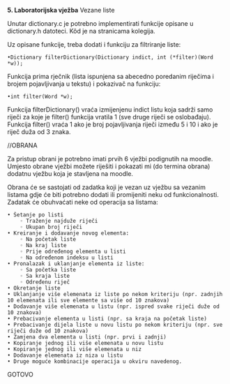 **5. Laboratorijska vježba**
Vezane liste 

Unutar dictionary.c je potrebno implementirati funkcije opisane u dictionary.h datoteci. Kôd je na stranicama kolegija.

Uz opisane funkcije, treba dodati i funkciju za filtriranje liste:


    •Dictionary filterDictionary(Dictionary indict, int (*filter)(Word *w));


Funkcija prima rječnik (lista ispunjena sa abecedno poredanim riječima i brojem pojavljivanja u tekstu) i pokazivač na funkciju:


    •int filter(Word *w);


Funkcija filterDictionary() vraća izmijenjenu indict listu koja sadrži samo riječi za koje je filter() funkcija vratila 1 (sve druge riječi se oslobađaju). 
Funkcija filter() vraća 1 ako je broj pojavljivanja riječi između 5 i 10 i ako je riječ duža od 3 znaka.

//OBRANA

Za pristup obrani je potrebno imati prvih 6 vježbi podignutih na moodle.
Umjesto obrane vježbi možete riješiti i pokazati mi (do termina obrana) dodatnu vježbu koja je stavljena na moodle.

Obrana će se sastojati od zadatka koji je vezan uz vježbu sa vezanim listama gdje će biti potrebno dodati ili promijeniti neku od funkcionalnosti. Zadatak će obuhvaćati neke od operacija sa listama:


    • Šetanje po listi
        ◦ Traženje najduže riječi
        ◦ Ukupan broj riječi
    • Kreiranje i dodavanje novog elementa:
        ◦ Na početak liste
        ◦ Na kraj liste
        ◦ Prije određenog elementa u listi
        ◦ Na određenom indeksu u listi
    • Pronalazak i uklanjanje elementa iz liste:
        ◦ Sa početka liste
        ◦ Sa kraja liste
        ◦ Određenu riječ
    • Okretanje liste
    • Uklanjanje više elemenata iz liste po nekom kriteriju (npr. zadnjih 10 elemenata ili sve elemente sa više od 10 znakova)
    • Dodavanje više elemenata u listu (npr. ispred svake riječi duže od 10 znakova)
    • Prebacivanje elementa u listi (npr. sa kraja na početak liste)
    • Prebacivanje dijela liste u novu listu po nekom kriteriju (npr. sve riječi duže od 10 znakova)
    • Zamjena dva elementa u listi (npr. prvi i zadnji)
    • Kopiranje jednog ili više elemenata u novu listu
    • Kopiranje jednog ili više elemenata u niz
    • Dodavanje elemenata iz niza u listu
    • Druge moguće kombinacije operacija u okviru navedenog.


GOTOVO
